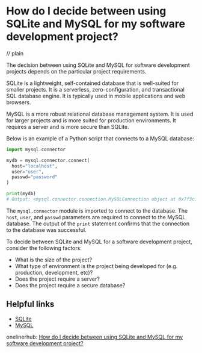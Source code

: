 # How do I decide between using SQLite and MySQL for my software development project?
// plain

The decision between using SQLite and MySQL for software development projects depends on the particular project requirements.

SQLite is a lightweight, self-contained database that is well-suited for smaller projects. It is a serverless, zero-configuration, and transactional SQL database engine. It is typically used in mobile applications and web browsers.

MySQL is a more robust relational database management system. It is used for larger projects and is more suited for production environments. It requires a server and is more secure than SQLite.

Below is an example of a Python script that connects to a MySQL database:

```python
import mysql.connector

mydb = mysql.connector.connect(
  host="localhost",
  user="user",
  passwd="password"
)

print(mydb)
# Output: <mysql.connector.connection.MySQLConnection object at 0x7f3c1f1a18d0>
```

The `mysql.connector` module is imported to connect to the database. The `host`, `user`, and `passwd` parameters are required to connect to the MySQL database. The output of the `print` statement confirms that the connection to the database was successful.

To decide between SQLite and MySQL for a software development project, consider the following factors:

- What is the size of the project?
- What type of environment is the project being developed for (e.g. production, development, etc)?
- Does the project require a server?
- Does the project require a secure database?

## Helpful links
- [SQLite](https://www.sqlite.org/)
- [MySQL](https://www.mysql.com/)

onelinerhub: [How do I decide between using SQLite and MySQL for my software development project?](https://onelinerhub.com/sqlite/how-do-i-decide-between-using-sqlite-and-mysql-for-my-software-development-project)